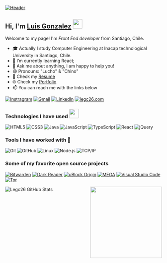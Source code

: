 [![Header](https://media.giphy.com/media/xUyrMCdgrOL3ntbTvK/giphy.gif)](https://www.youtube.com/watch?v=izGwDsrQ1eQ)
## Hi, I'm [Luis Gonzalez](https://legc26.github.io/Portafolio/) <img src="https://raw.githubusercontent.com/MartinHeinz/MartinHeinz/master/wave.gif" width="30px">
Welcome to my page!
I'm <i>Front End developer</i> from Santiago, Chile.

-   :mortar_board: Actually I study Computer Engineering at Inacap technological University in Santiago, Chile.
-   :test_tube: I’m currently learning React;
-   :speech_balloon: Ask me about anything, I am happy to help you!
- 😄 Pronouns: "Lucho" & "Chino"
- 📝 Check my [Resume]()
- 🌐 Check my [Portfolio](https://legc26.github.io/Portafolio/) 
-    :mailbox: You can reach me with the links below


[![Instragram](https://img.shields.io/badge/-INSTAGRAM-2CA5E0?style=for-the-badge&logo=telegram&logoColor=white)](https://www.instagram.com/legc26/)
[![Gmail](https://img.shields.io/badge/-GMAIL-D14836?style=for-the-badge&logo=gmail&logoColor=white)](mailto:xlegc26@gmail.com)
[![LinkedIn](https://img.shields.io/badge/-LINKEDIN-0077B5?style=for-the-badge&logo=linkedin&logoColor=white)](https://www.linkedin.com/in/luisgonzalez26/)
[![legc26.com](https://img.shields.io/badge/-LEGC26.COM-000000?style=for-the-badge&logo=react&logoColor=white)](https://legc26.github.io/Portafolio/)


### Technologies I have used <img src="https://media.giphy.com/media/WUlplcMpOCEmTGBtBW/giphy.gif" width="30">

![HTML5](https://img.shields.io/badge/-HTML5-000000?style=flat&logo=HTML5)
![CSS3](https://img.shields.io/badge/-CSS-000000?style=flat&logo=CSS)
![Java](https://img.shields.io/badge/-Java-000000?style=flat&logo=Java)
![JavaScript](https://img.shields.io/badge/-JavaScript-000000?style=flat&logo=javascript)
![TypeScript](https://img.shields.io/badge/-TypeScript-000000?style=flat&logo=typescript&logoColor=007ACC)
![React](https://img.shields.io/badge/-React-222222?style=flat&logo=React&logoColor=61DAFB)
![jQuery](https://img.shields.io/badge/-jQuery-222222?style=flat&logo=jQuery&logoColor=0769AD)

### Tools I have worked with 🔧 

![Git](https://img.shields.io/badge/-Git-222222?style=flat&logo=git&logoColor=F05032)
![GitHub](https://img.shields.io/badge/-GitHub-222222?style=flat&logo=github&logoColor=FFFFFF)
![Linux](https://img.shields.io/badge/-Linux-222222?style=flat&logo=linux&logoColor=FCC624)
![Node.js](https://img.shields.io/badge/-Node.js-222222?style=flat&logo=node.js&logoColor=339933)
![TCP/IP](https://img.shields.io/badge/-TCP/IP-222222?style=flat&logo=cisco&logoColor=white)

### Some of my favorite open source projects

[![Bitwarden](https://img.shields.io/badge/-Bitwarden-444444?style=flat&logo=bitwarden&logoColor=175DDC)](https://github.com/bitwarden)
[![Dark Reader](<https://img.shields.io/badge/-Dark&#160;Reader-444444?style=flat&logo=Dark-Reader&logoColor=2f7485>)](https://github.com/darkreader/darkreader)
[![uBlock Origin](<https://img.shields.io/badge/-uBlock&#160;Origin-444444?style=flat&logo=UBlock-Origin&logoColor=800000>)](https://github.com/gorhill/uBlock)
[![MEGA](https://img.shields.io/badge/-MEGA-444444?style=flat&logo=mega&logoColor=D9272E)](https://github.com/meganz/)
[![Visual Studio Code](https://img.shields.io/badge/-VSCode-444444?style=flat&logo=visual-studio-code&logoColor=007ACC)](https://github.com/microsoft/vscode)
[![Tor](https://img.shields.io/badge/-Tor-444444?style=flat&logo=tor&logoColor=7E4798)](https://www.torproject.org/)

<img align='right' src="https://media.giphy.com/media/M9gbBd9nbDrOTu1Mqx/giphy.gif" width="230">
<img align="center" src="https://github-readme-stats.vercel.app/api?username=legc26&show_icons=true&line_height=27&count_private=true&title_color=ffffff&text_color=c9cacc&icon_color=2bbc8a&bg_color=1d1f21" alt="Legc26 GitHub Stats" />

<!--

